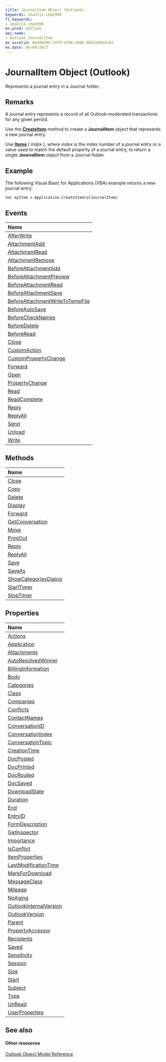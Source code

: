 ```yaml
---
title: JournalItem Object (Outlook)
keywords: vbaol11.chm2999
f1_keywords:
- vbaol11.chm2999
ms.prod: outlook
api_name:
- Outlook.JournalItem
ms.assetid: 6e850295-39f9-47b8-e866-9622e9958c69
ms.date: 06/08/2017
---
```



# JournalItem Object (Outlook)

Represents a journal entry in a Journal folder. 


## Remarks

A journal entry represents a record of all Outlook-moderated transactions for any given period.

Use the **[CreateItem](application-createitem-method-outlook.md)** method to create a **JournalItem** object that represents a new journal entry.

Use **[Items](folder-items-property-outlook.md)** ( _index_ ), where _index_ is the index number of a journal entry or a value used to match the default property of a journal entry, to return a single **JournalItem** object from a Journal folder.


## Example

The following Visual Basic for Applications (VBA) example returns a new journal entry.


```
Set myItem = Application.CreateItem(olJournalItem)
```


## Events



|**Name**|
|:-----|
|[AfterWrite](journalitem-afterwrite-event-outlook.md)|
|[AttachmentAdd](journalitem-attachmentadd-event-outlook.md)|
|[AttachmentRead](journalitem-attachmentread-event-outlook.md)|
|[AttachmentRemove](journalitem-attachmentremove-event-outlook.md)|
|[BeforeAttachmentAdd](journalitem-beforeattachmentadd-event-outlook.md)|
|[BeforeAttachmentPreview](journalitem-beforeattachmentpreview-event-outlook.md)|
|[BeforeAttachmentRead](journalitem-beforeattachmentread-event-outlook.md)|
|[BeforeAttachmentSave](journalitem-beforeattachmentsave-event-outlook.md)|
|[BeforeAttachmentWriteToTempFile](journalitem-beforeattachmentwritetotempfile-event-outlook.md)|
|[BeforeAutoSave](journalitem-beforeautosave-event-outlook.md)|
|[BeforeCheckNames](journalitem-beforechecknames-event-outlook.md)|
|[BeforeDelete](journalitem-beforedelete-event-outlook.md)|
|[BeforeRead](journalitem-beforeread-event-outlook.md)|
|[Close](journalitem-close-event-outlook.md)|
|[CustomAction](journalitem-customaction-event-outlook.md)|
|[CustomPropertyChange](journalitem-custompropertychange-event-outlook.md)|
|[Forward](journalitem-forward-event-outlook.md)|
|[Open](journalitem-open-event-outlook.md)|
|[PropertyChange](journalitem-propertychange-event-outlook.md)|
|[Read](journalitem-read-event-outlook.md)|
|[ReadComplete](journalitem-readcomplete-event-outlook.md)|
|[Reply](journalitem-reply-event-outlook.md)|
|[ReplyAll](journalitem-replyall-event-outlook.md)|
|[Send](journalitem-send-event-outlook.md)|
|[Unload](journalitem-unload-event-outlook.md)|
|[Write](journalitem-write-event-outlook.md)|

## Methods



|**Name**|
|:-----|
|[Close](journalitem-close-method-outlook.md)|
|[Copy](journalitem-copy-method-outlook.md)|
|[Delete](journalitem-delete-method-outlook.md)|
|[Display](journalitem-display-method-outlook.md)|
|[Forward](journalitem-forward-method-outlook.md)|
|[GetConversation](journalitem-getconversation-method-outlook.md)|
|[Move](journalitem-move-method-outlook.md)|
|[PrintOut](journalitem-printout-method-outlook.md)|
|[Reply](journalitem-reply-method-outlook.md)|
|[ReplyAll](journalitem-replyall-method-outlook.md)|
|[Save](journalitem-save-method-outlook.md)|
|[SaveAs](journalitem-saveas-method-outlook.md)|
|[ShowCategoriesDialog](journalitem-showcategoriesdialog-method-outlook.md)|
|[StartTimer](journalitem-starttimer-method-outlook.md)|
|[StopTimer](journalitem-stoptimer-method-outlook.md)|

## Properties



|**Name**|
|:-----|
|[Actions](journalitem-actions-property-outlook.md)|
|[Application](journalitem-application-property-outlook.md)|
|[Attachments](journalitem-attachments-property-outlook.md)|
|[AutoResolvedWinner](journalitem-autoresolvedwinner-property-outlook.md)|
|[BillingInformation](journalitem-billinginformation-property-outlook.md)|
|[Body](journalitem-body-property-outlook.md)|
|[Categories](journalitem-categories-property-outlook.md)|
|[Class](journalitem-class-property-outlook.md)|
|[Companies](journalitem-companies-property-outlook.md)|
|[Conflicts](journalitem-conflicts-property-outlook.md)|
|[ContactNames](journalitem-contactnames-property-outlook.md)|
|[ConversationID](journalitem-conversationid-property-outlook.md)|
|[ConversationIndex](journalitem-conversationindex-property-outlook.md)|
|[ConversationTopic](journalitem-conversationtopic-property-outlook.md)|
|[CreationTime](journalitem-creationtime-property-outlook.md)|
|[DocPosted](journalitem-docposted-property-outlook.md)|
|[DocPrinted](journalitem-docprinted-property-outlook.md)|
|[DocRouted](journalitem-docrouted-property-outlook.md)|
|[DocSaved](journalitem-docsaved-property-outlook.md)|
|[DownloadState](journalitem-downloadstate-property-outlook.md)|
|[Duration](journalitem-duration-property-outlook.md)|
|[End](journalitem-end-property-outlook.md)|
|[EntryID](journalitem-entryid-property-outlook.md)|
|[FormDescription](journalitem-formdescription-property-outlook.md)|
|[GetInspector](journalitem-getinspector-property-outlook.md)|
|[Importance](journalitem-importance-property-outlook.md)|
|[IsConflict](journalitem-isconflict-property-outlook.md)|
|[ItemProperties](journalitem-itemproperties-property-outlook.md)|
|[LastModificationTime](journalitem-lastmodificationtime-property-outlook.md)|
|[MarkForDownload](journalitem-markfordownload-property-outlook.md)|
|[MessageClass](journalitem-messageclass-property-outlook.md)|
|[Mileage](journalitem-mileage-property-outlook.md)|
|[NoAging](journalitem-noaging-property-outlook.md)|
|[OutlookInternalVersion](journalitem-outlookinternalversion-property-outlook.md)|
|[OutlookVersion](journalitem-outlookversion-property-outlook.md)|
|[Parent](journalitem-parent-property-outlook.md)|
|[PropertyAccessor](journalitem-propertyaccessor-property-outlook.md)|
|[Recipients](journalitem-recipients-property-outlook.md)|
|[Saved](journalitem-saved-property-outlook.md)|
|[Sensitivity](journalitem-sensitivity-property-outlook.md)|
|[Session](journalitem-session-property-outlook.md)|
|[Size](journalitem-size-property-outlook.md)|
|[Start](journalitem-start-property-outlook.md)|
|[Subject](journalitem-subject-property-outlook.md)|
|[Type](journalitem-type-property-outlook.md)|
|[UnRead](journalitem-unread-property-outlook.md)|
|[UserProperties](journalitem-userproperties-property-outlook.md)|

## See also


#### Other resources


[Outlook Object Model Reference](http://msdn.microsoft.com/library/73221b13-d8d8-99b8-3394-b95dbbfd5ddc%28Office.15%29.aspx)
